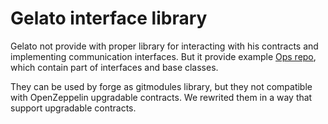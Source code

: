 # Gelato interface library

Gelato not provide with proper library for interacting with his contracts and implementing communication interfaces.
But it provide example [Ops repo](https://github.com/gelatodigital/ops), which contain part of interfaces and base classes.

They can be used by forge as gitmodules library, but they not compatible with OpenZeppelin upgradable contracts.
We rewrited them in a way that support upgradable contracts.